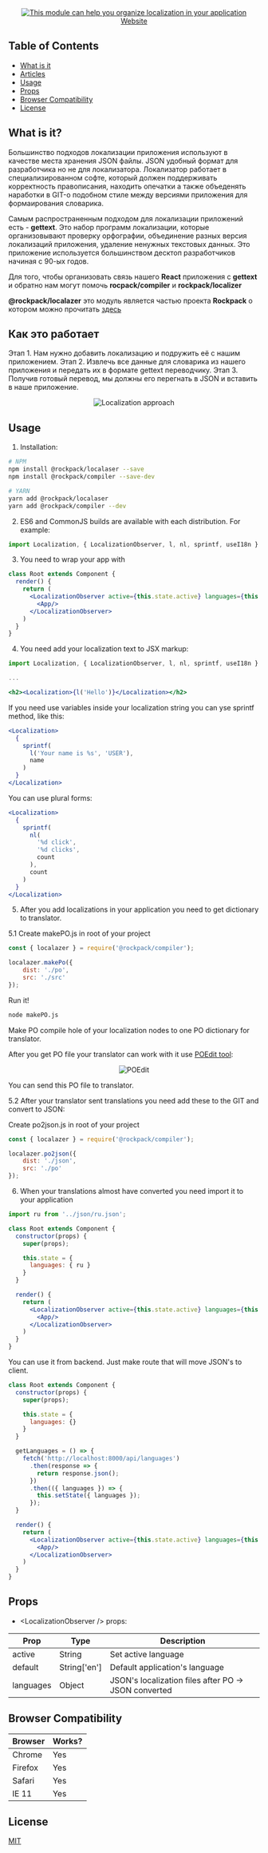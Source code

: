 <div align="center">
    <a href="http://www.natrube.net/localazer/index.html">
        <img src="http://www.natrube.net/localazer/assets/logo.png" alt="This module can help you organize localization in your application" />
    </a>
</div>
<div align="center">
    <a href="http://www.natrube.net/localazer/index.html">Website</a>
</div>

## Table of Contents

- [What is it](#what-is-it)
- [Articles](#articles)
- [Usage](#usage)
- [Props](#props)
- [Browser Compatibility](#browser-compatibility)
- [License](#license)

## What is it?

Большинство подходов локализации приложения используют в качестве места хранения JSON файлы. JSON удобный формат для разработчика но не для локализатора. Локализатор работает в специализированном софте, который должен поддерживать корректность правописания, находить опечатки а также объеденять наработки в GIT-о подобном стиле между версиями приложения для формаирования словарика.

Самым распространенным подходом для локализации приложений есть - **gettext**. Это набор программ локализации, которые организовывают проверку орфографии, объединение разных версия локализаций приложения, удаление ненужных текстовых данных. Это приложение используется большинством десктоп разработчиков начиная с 90-ых годов.

Для того, чтобы организовать связь нашего **React** приложения с **gettext** и обратно нам могут помочь **rocpack/compiler** и **rockpack/localizer**

**@rockpack/localazer** это модуль является частью проекта **Rockpack** о котором можно прочитать <a href="https://github.com/AlexSergey/rock/blob/master/README.md" target="_blank">здесь</a>

## Как это работает
Этап 1. Нам нужно добавить локализацию и подружить её с нашим приложением.
Этап 2. Извлечь все данные для словарика из нашего приложения и передать их в формате gettext переводчику.
Этап 3. Получив готовый перевод, мы должны его перегнать в JSON и вставить в наше приложение.

<div align="center">
    <img src="http://www.natrube.net/localazer/assets/approach.jpg" alt="Localization approach" />
</div>

## Usage

1. Installation:

```sh
# NPM
npm install @rockpack/localaser --save
npm install @rockpack/compiler --save-dev

# YARN
yarn add @rockpack/localaser
yarn add @rockpack/compiler --dev
```

2. ES6 and CommonJS builds are available with each distribution. For example:

```js
import Localization, { LocalizationObserver, l, nl, sprintf, useI18n } from '@rockpack/localaser';
```

3. You need to wrap your app with <LocalizationObserver>

```jsx
class Root extends Component {
  render() {
    return (
      <LocalizationObserver active={this.state.active} languages={this.state.languages}>
        <App/>
      </LocalizationObserver>
    )
  }
}
```

4. You need add your localization text to JSX markup:

```jsx
import Localization, { LocalizationObserver, l, nl, sprintf, useI18n } from '@rockpack/localaser';

...

<h2><Localization>{l('Hello')}</Localization></h2>
```

If you need use variables inside your localization string you can yse sprintf method, like this:

```jsx
<Localization>
  {
    sprintf(
      l('Your name is %s', 'USER'),
      name
    )
  }
</Localization>
```

You can use plural forms:

```jsx
<Localization>
  {
    sprintf(
      nl(
        '%d click',
        '%d clicks',
        count
      ),
      count
    )
  }
</Localization>
```

5. After you add localizations in your application you need to get dictionary to translator.

5.1 Create makePO.js in root of your project
```js
const { localazer } = require('@rockpack/compiler');

localazer.makePo({
    dist: './po',
    src: './src'
});
```
Run it!
```sh
node makePO.js
```
Make PO compile hole of your localization nodes to one PO dictionary for translator.

After you get PO file your translator can work with it use <a href="https://poedit.net/download">POEdit tool</a>:

<div align="center">
    <img src="http://www.natrube.net/localazer/assets/poedit.png" alt="POEdit" />
</div>

You can send this PO file to translator.

5.2 After your translator sent translations you need add these to the GIT and convert to JSON:

Create po2json.js in root of your project
```js
const { localazer } = require('@rockpack/compiler');

localazer.po2json({
    dist: './json',
    src: './po'
});
```

6. When your translations almost have converted you need import it to your application
```jsx
import ru from '../json/ru.json';

class Root extends Component {
  constructor(props) {
    super(props);

    this.state = {
      languages: { ru }
    }
  }

  render() {
    return (
      <LocalizationObserver active={this.state.active} languages={this.state.languages}>
        <App/>
      </LocalizationObserver>
    )
  }
}
```

You can use it from backend. Just make route that will move JSON's to client.

```jsx
class Root extends Component {
  constructor(props) {
    super(props);

    this.state = {
      languages: {}
    }
  }

  getLanguages = () => {
    fetch('http://localhost:8000/api/languages')
      .then(response => {
        return response.json();
      })
      .then(({ languages }) => {
        this.setState({ languages });
      });
  }

  render() {
    return (
      <LocalizationObserver active={this.state.active} languages={this.state.languages}>
        <App/>
      </LocalizationObserver>
    )
  }
}
```

## Props

- \<LocalizationObserver /> props:

| Prop | Type | Description |
| --- | --- | --- |
| active | String | Set active language |
| default | String['en'] | Default application's language |
| languages | Object | JSON's localization files after PO -> JSON converted |

## Browser Compatibility

| Browser | Works? |
| :------ | :----- |
| Chrome  | Yes    |
| Firefox | Yes    |
| Safari  | Yes    |
| IE 11   | Yes    |


## License

<a href="https://github.com/AlexSergey/rock/blob/master/LICENSE.md" target="_blank">MIT</a>
